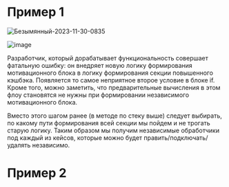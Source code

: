 # Пример 1 

![Безымянный-2023-11-30-0835](https://github.com/Sublimee/SBS/assets/13710048/23736e84-6c6e-4885-a71d-146e2b48d2e6)

![image](https://github.com/Sublimee/SBS/assets/13710048/0975ff55-c108-41d4-b2f9-04ce1eaebc8f)

Разработчик, который дорабатывает функциональность совершает фатальную ошибку: он внедряет новую логику формирования мотивационного блока в логику формирования секции повышенного кэшбэка. Появляется то самое неприятное второе условие в блоке if. Кроме того, можно заметить, что предварительные вычисления в этом флоу становятся не нужны при формировании независимого мотивационного блока.

Вместо этого шагом ранее (в методе по стеку выше) следует выбирать, по какому пути формирования всей секции мы пойдем и не трогать старую логику. Таким образом мы получим независимые обработчики под каждый из кейсов, которые можно будет править/подключать/удалять независимо.

# Пример 2
